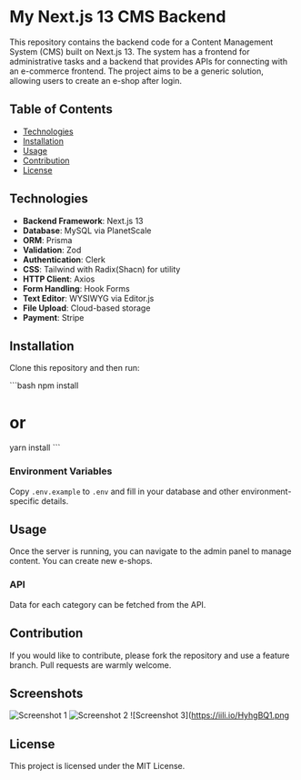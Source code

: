 # My Next.js 13 CMS Backend

This repository contains the backend code for a Content Management System (CMS) built on Next.js 13. The system has a frontend for administrative tasks and a backend that provides APIs for connecting with an e-commerce frontend. The project aims to be a generic solution, allowing users to create an e-shop after login.

## Table of Contents

- [Technologies](#technologies)
- [Installation](#installation)
- [Usage](#usage)
- [Contribution](#contribution)
- [License](#license)

## Technologies

- **Backend Framework**: Next.js 13
- **Database**: MySQL via PlanetScale
- **ORM**: Prisma
- **Validation**: Zod
- **Authentication**: Clerk
- **CSS**: Tailwind with Radix(Shacn) for utility
- **HTTP Client**: Axios
- **Form Handling**: Hook Forms
- **Text Editor**: WYSIWYG via Editor.js
- **File Upload**: Cloud-based storage
- **Payment**: Stripe

## Installation

Clone this repository and then run:

\`\`\`bash
npm install

# or

yarn install
\`\`\`

### Environment Variables

Copy `.env.example` to `.env` and fill in your database and other environment-specific details.

## Usage

Once the server is running, you can navigate to the admin panel to manage content. You can create new e-shops.

### API

Data for each category can be fetched from the API.

## Contribution

If you would like to contribute, please fork the repository and use a feature branch. Pull requests are warmly welcome.

## Screenshots

![Screenshot 1](https://iili.io/Hyhg9Eu.png)
![Screenshot 2](https://iili.io/HyhgqhP.png)
![Screenshot 3](https://iili.io/HyhgBQ1.png

## License

This project is licensed under the MIT License.

